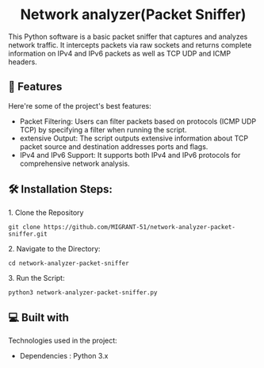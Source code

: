 <h1 align="center" id="title">Network analyzer(Packet Sniffer)</h1>

<p id="description">This Python software is a basic packet sniffer that captures and analyzes network traffic. It intercepts packets via raw sockets and returns complete information on IPv4 and IPv6 packets as well as TCP UDP and ICMP headers.</p>

  
  
<h2>🧐 Features</h2>

Here're some of the project's best features:

*   Packet Filtering: Users can filter packets based on protocols (ICMP UDP TCP) by specifying a filter when running the script.
*   extensive Output: The script outputs extensive information about TCP packet source and destination addresses ports and flags.
*   IPv4 and IPv6 Support: It supports both IPv4 and IPv6 protocols for comprehensive network analysis.

<h2>🛠️ Installation Steps:</h2>

<p>1. Clone the Repository</p>

```
git clone https://github.com/MIGRANT-51/network-analyzer-packet-sniffer.git
```

<p>2. Navigate to the Directory:</p>

```
cd network-analyzer-packet-sniffer
```

<p>3. Run the Script:</p>

```
python3 network-analyzer-packet-sniffer.py 
```

  
  
<h2>💻 Built with</h2>

Technologies used in the project:

*   Dependencies : Python 3.x
